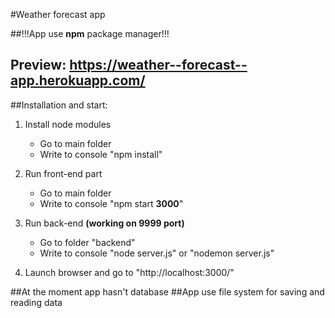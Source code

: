 #Weather forecast app

##!!!App use **npm** package manager!!!

## Preview: https://weather--forecast--app.herokuapp.com/

##Installation and start:
1. Install node modules
   * Go to main folder
    * Write to console "npm install"
2. Run front-end part
   * Go to main folder
    * Write to console "npm start **3000**" 
    
3. Run back-end **(working on 9999 port)**
    * Go to folder "backend"
    * Write to console "node server.js" or "nodemon server.js"
    
4. Launch browser and go to "http://localhost:3000/"

##At the moment app hasn't database
##App use file system for saving and reading data
